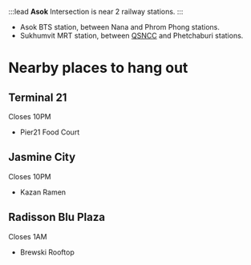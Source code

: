 :::lead
**Asok** Intersection is near 2 railway stations.
:::

- Asok BTS station, between Nana and Phrom Phong stations.
- Sukhumvit MRT station, between [QSNCC](/wiki/QSNCC) and Phetchaburi stations.

# Nearby places to hang out

## Terminal 21

Closes 10PM

- Pier21 Food Court

## Jasmine City

Closes 10PM

- Kazan Ramen

## Radisson Blu Plaza

Closes 1AM

- Brewski Rooftop
